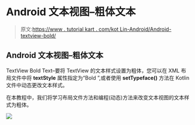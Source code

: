 # Android 文本视图–粗体文本

> 原文:[https://www . tutorial kart . com/kot Lin-Android/Android-textview-bold/](https://www.tutorialkart.com/kotlin-android/android-textview-bold/)

## Android 文本视图–粗体文本

TextView Bold Text–要将 TextView 的文本样式设置为粗体，您可以在 XML 布局文件中将 **textStyle** 属性指定为“Bold ”,或者使用 **setTypeface()** 方法在 Kotlin 文件中动态更改文本样式。

在本教程中，我们将学习布局文件方法和编程(动态)方法来改变文本视图的文本样式为粗体。

[![](../Images/925da31b32d6bc3827932f6c8afb11bb.png)](https://www.tutorialkart.com/)